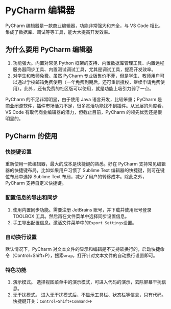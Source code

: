 # PyCharm 编辑器

PyCharm 编辑器是一款商业编辑器，功能非常强大和齐全，与 VS Code 相比，集成了数据库、调试等等工具，能大大提高开发效率。

## 为什么要用 PyCharm 编辑器

1. 功能强大。内置对常见 Python 框架的支持、内置数据库管理工具、内置远程服务器同步工具、内置测试调试工具，尤其是调试工具，提高开发效率。
1. 对学生和教师免费。虽然 PyCharm 专业版售价不菲，但是学生、教师用户可以通过学校邮箱免费使用（一年免费到期后，还可重新授权，继续申请免费使用）。此外，还有免费的社区版可以使用，就是功能上吸引力弱了一点。

PyCharm 的不足非常明显，由于使用 Java 语言开发，比较笨重；PyCharm 是商业闭源软件，插件市场活力不足，很多灵活功能找不到插件。从发展的角度看，VS Code 有取代商业编辑器的潜力，但截止目前，PyCharm 
的领先优势还是很明显的。

## PyCharm 的使用

### 快捷键设置

重新使用一款编辑器，最大的成本是快捷键的熟悉。好在 PyCharm 支持常见编辑器的快捷键布局，比如如果用户习惯了 Sublime Text 编辑器的快捷键，则可在键位布局中选择 Sublime Text 布局，减少了用户的转移成本。除此之外，PyCharm 支持自定义快捷键。

### 配置信息的导出和同步

1. 使用内置同步功能。需要注册 JetBrains 账号，并下载并使用账号登录 TOOLBOX 工具。然后再在文件菜单中选择同步设置信息。
2. 手工导出配置信息。激活文件菜单中的`Export Settings`设置。

### 自动换行设置

默认情况下，PyCharm 对文本文件的显示和编辑是不支持软换行的，启动快捷命令（Control+Shift+P），搜索`wrap`，打开针对文本文件的自动换行设置即可。

### 特色功能

1. 演示模式。 选择视图菜单中的演示模式，可进入代码的演示，去除屏幕干扰信息。
1. 无干扰模式。 进入无干扰模式后，不显示工具栏、状态栏等信息，只有代码。快捷键开关：`Control+Shift+Command+F`


